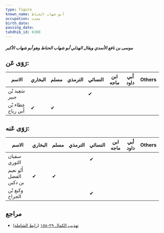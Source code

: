 ```yaml
---
type: figure
known_name: أبو شهاب الحناط
occupation: محدث
birth_date:
passing_date:
tahdhib_id: 6308
---
```

##### موسى بن نافع الأسدي ويقال الهذلي أبو شهاب الحناط وهو أبو شهاب الأكبر

## رَوَى عَن:
| الاسم              | البخاري | مسلم | الترمذي | النسائي | ابن ماجه | أبي داود | Others |
| ------------------ | ------- | ---- | ------- | ------- | -------- | -------- | ------ |
| سَعِيد بْن جبير    |         |      |         | ✔       |          |          |        |
| عطاء بْن أَبي رباح | ✔       | ✔    |         |         |          |          |        |
## رَوَى عَنه:
| الاسم                    | البخاري | مسلم | الترمذي | النسائي | ابن ماجه | أبي داود | Others |
| ------------------------ | ------- | ---- | ------- | ------- | -------- | -------- | ------ |
| سفيان الثوري             |         |      |         | ✔       |          |          |        |
| أَبُو نعيم الفضل بن دكين | ✔       | ✔    |         |         |          |          |        |
| وكيع بْن الجراح          |         |      |         | ✔       |          |          |        |
## مراجع
- [تهذيب الكمال ٢٩-١٥٨](obsidian://open?vault=Tahdhib-al-Kamal&file=Figures/٦٣٠٨-موسى%20بن%20نافع%20الأسدي%20ويقال%20الهذلي%20أبو%20شهاب%20الحناط%20وهو%20أبو%20شهاب%20الأكبر) ([رابط الشاملة](https://shamela.ws/book/3722/15729))
